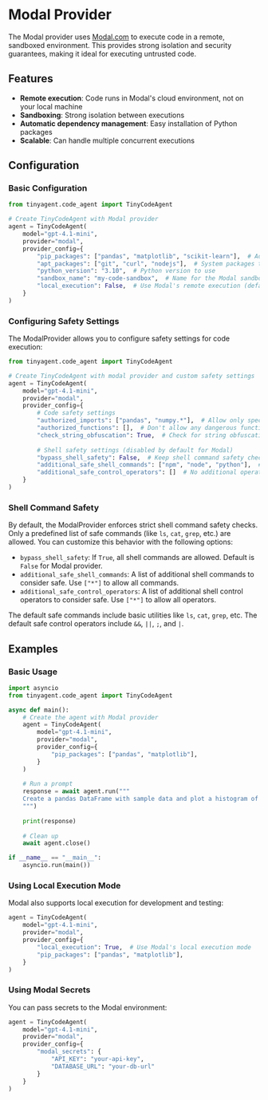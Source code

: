 # Modal Provider

The Modal provider uses [Modal.com](https://modal.com) to execute code in a remote, sandboxed environment. This provides strong isolation and security guarantees, making it ideal for executing untrusted code.

## Features

- **Remote execution**: Code runs in Modal's cloud environment, not on your local machine
- **Sandboxing**: Strong isolation between executions
- **Automatic dependency management**: Easy installation of Python packages
- **Scalable**: Can handle multiple concurrent executions

## Configuration

### Basic Configuration

```python
from tinyagent.code_agent import TinyCodeAgent

# Create TinyCodeAgent with Modal provider
agent = TinyCodeAgent(
    model="gpt-4.1-mini",
    provider="modal",
    provider_config={
        "pip_packages": ["pandas", "matplotlib", "scikit-learn"],  # Additional packages to install
        "apt_packages": ["git", "curl", "nodejs"],  # System packages to install
        "python_version": "3.10",  # Python version to use
        "sandbox_name": "my-code-sandbox",  # Name for the Modal sandbox
        "local_execution": False,  # Use Modal's remote execution (default)
    }
)
```

### Configuring Safety Settings

The ModalProvider allows you to configure safety settings for code execution:

```python
from tinyagent.code_agent import TinyCodeAgent

# Create TinyCodeAgent with modal provider and custom safety settings
agent = TinyCodeAgent(
    model="gpt-4.1-mini",
    provider="modal",
    provider_config={
        # Code safety settings
        "authorized_imports": ["pandas", "numpy.*"],  # Allow only specific imports
        "authorized_functions": [],  # Don't allow any dangerous functions
        "check_string_obfuscation": True,  # Check for string obfuscation
        
        # Shell safety settings (disabled by default for Modal)
        "bypass_shell_safety": False,  # Keep shell command safety checks (default)
        "additional_safe_shell_commands": ["npm", "node", "python"],  # Add specific commands
        "additional_safe_control_operators": []  # No additional operators
    }
)
```

### Shell Command Safety

By default, the ModalProvider enforces strict shell command safety checks. Only a predefined list of safe commands (like `ls`, `cat`, `grep`, etc.) are allowed. You can customize this behavior with the following options:

- `bypass_shell_safety`: If `True`, all shell commands are allowed. Default is `False` for Modal provider.
- `additional_safe_shell_commands`: A list of additional shell commands to consider safe. Use `["*"]` to allow all commands.
- `additional_safe_control_operators`: A list of additional shell control operators to consider safe. Use `["*"]` to allow all operators.

The default safe commands include basic utilities like `ls`, `cat`, `grep`, etc. The default safe control operators include `&&`, `||`, `;`, and `|`.

## Examples

### Basic Usage

```python
import asyncio
from tinyagent.code_agent import TinyCodeAgent

async def main():
    # Create the agent with Modal provider
    agent = TinyCodeAgent(
        model="gpt-4.1-mini",
        provider="modal",
        provider_config={
            "pip_packages": ["pandas", "matplotlib"],
        }
    )
    
    # Run a prompt
    response = await agent.run("""
    Create a pandas DataFrame with sample data and plot a histogram of the values.
    """)
    
    print(response)
    
    # Clean up
    await agent.close()

if __name__ == "__main__":
    asyncio.run(main())
```

### Using Local Execution Mode

Modal also supports local execution for development and testing:

```python
agent = TinyCodeAgent(
    model="gpt-4.1-mini",
    provider="modal",
    provider_config={
        "local_execution": True,  # Use Modal's local execution mode
        "pip_packages": ["pandas", "matplotlib"],
    }
)
```

### Using Modal Secrets

You can pass secrets to the Modal environment:

```python
agent = TinyCodeAgent(
    model="gpt-4.1-mini",
    provider="modal",
    provider_config={
        "modal_secrets": {
            "API_KEY": "your-api-key",
            "DATABASE_URL": "your-db-url"
        }
    }
)
``` 